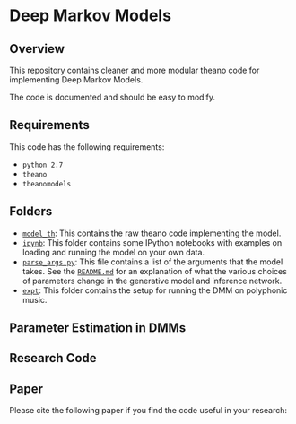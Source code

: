 # Deep Markov Models

## Overview 

This repository contains cleaner and more modular theano code for 
implementing Deep Markov Models. 

The code is documented and should be easy to modify. 

## Requirements
This code has the following requirements:
* `python 2.7` 
* `theano`
* `theanomodels`

## Folders 
* [`model_th`](model_th/): This contains the raw theano code implementing the model.   
* [`ipynb`](ipynb/): This folder contains some IPython notebooks with examples on loading and running the model on your own data.  
* [`parse_args.py`](parse_args.py): This file contains a list of the arguments that the model takes. See the [`README.md`](model/README.md) for an explanation of 
what the various choices of parameters change in the generative model and inference network.  
* [`expt`](expt/): This folder contains the setup for running the DMM on polyphonic music. 

## Parameter Estimation in DMMs

## Research Code

## Paper

Please cite the following paper if you find the code useful in your research: 
